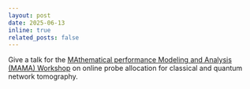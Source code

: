 ```yaml
---
layout: post
date: 2025-06-13
inline: true
related_posts: false
---
```


Give a talk for the [MAthematical performance Modeling and Analysis (MAMA) Workshop](https://www.sigmetrics.org/mama) on online probe allocation for classical and quantum network tomography. 

